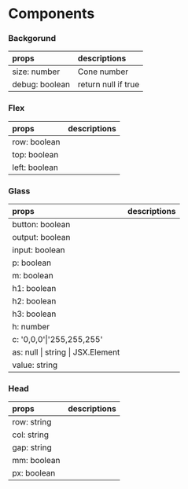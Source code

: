 # Components

### Backgorund
| props | descriptions |
| :---- | :----------- |
| size: number | Cone number |
| debug: boolean | return null if true |


### Flex
| props | descriptions |
| :---- | :----------- |
| row: boolean |  |
| top: boolean |  |
| left: boolean |  |

### Glass
| props | descriptions |
| :---- | :----------- |
| button: boolean |  |
| output: boolean |  |
| input: boolean |  |
| p: boolean |  |
| m: boolean |  |
| h1: boolean |  |
| h2: boolean |  |
| h3: boolean |  |
| h: number |  |
| c: '0,0,0'\|'255,255,255' |  |
| as: null \| string \| JSX.Element |  |
| value: string |  |

### Head

| props | descriptions |
| :---- | :----------- |
| row: string |  |
| col: string |  |
| gap: string |  |
| mm: boolean |  |
| px: boolean |  |

